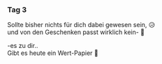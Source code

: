 ### Tag 3

Sollte bisher nichts für dich dabei gewesen sein, 😥  
und von den Geschenken passt wirklich kein- 🎁  
  
-es zu dir..  
Gibt es heute ein Wert-Papier 📜
